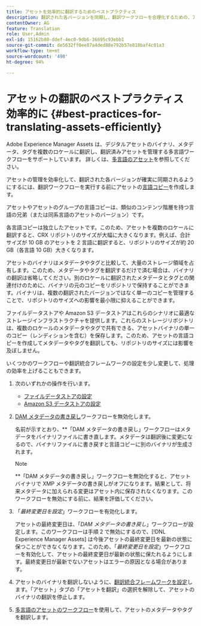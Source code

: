 ```yaml
---
title: アセットを効率的に翻訳するためのベストプラクティス
description: 翻訳された各バージョンを同期し、翻訳ワークフローを合理化するための、アセットの効率的な管理に関するベストプラクティス。
contentOwner: AG
feature: Translation
role: User,Admin
exl-id: 15162b80-ddef-4ec0-9db6-36695c93ebb1
source-git-commit: de5632ff0ee87a4ded88e792b57e818baf4c01a3
workflow-type: tm+mt
source-wordcount: '498'
ht-degree: 94%

---
```


# アセットの翻訳のベストプラクティス 効率的に {#best-practices-for-translating-assets-efficiently}

Adobe Experience Manager Assets は、デジタルアセットのバイナリ、メタデータ、タグを複数のロケールに翻訳し、翻訳済みアセットを管理する多言語ワークフローをサポートしています。 詳しくは、[多言語のアセット](multilingual-assets.md)を参照してください。

アセットの管理を効率化して、翻訳された各バージョンが確実に同期されるようにするには、翻訳ワークフローを実行する前にアセットの[言語コピー](preparing-assets-for-translation.md)を作成します。

アセットやアセットのグループの言語コピーは、類似のコンテンツ階層を持つ言語の兄弟（または同系言語のアセットのバージョン）です。

各言語コピーは独立したアセットです。このため、アセットを複数のロケールに翻訳すると、CRX リポジトリのサイズが大幅に大きくなります。例えば、合計サイズが 10 GB のアセットを 2 言語に翻訳すると、リポジトリのサイズが約 20 GB（各言語 10 GB）大きくなります。

アセットのバイナリはメタデータやタグと比較して、大量のストレージ領域を占有します。このため、メタデータやタグを翻訳するだけで済む場合は、バイナリの翻訳は省略してください。別のロケールに翻訳されたメタデータとタグとの関連付けのために、バイナリの元のコピーをリポジトリで保持することができます。バイナリは、複数の翻訳されたバージョンではなく単一のコピーを管理することで、リポジトリのサイズへの影響を最小限に抑えることができます。

ファイルデータストアや Amazon S3 データストアはこれらのシナリオに最適なストレージインフラストラクチャを提供します。これらのストレージリポジトリは、複数のロケールのメタデータやタグで共有できる、アセットバイナリの単一のコピー（レンディションを含む）を保存します。このため、アセットの言語コピーを作成してメタデータやタグを翻訳しても、リポジトリのサイズには影響を及ぼしません。

いくつかのワークフローや翻訳統合フレームワークの設定を少し変更して、処理の効率を上げることもできます。

1. 次のいずれかの操作を行います。

   * [ファイルデータストアの設定](/help/sites-deploying/data-store-config.md)
   * [Amazon S3 データストアの設定](/help/sites-deploying/data-store-config.md)

1. [DAM メタデータの書き戻し](/help/sites-administering/workflow-offloader.md#disable-offloading)ワークフローを無効化します。

   名前が示すとおり、**「DAM メタデータの書き戻し」ワークフローはメタデータをバイナリファイルに書き直します。メタデータは翻訳後に変更になるので、バイナリファイルに書き戻すと言語コピーに別のバイナリが生成されます。

   >[!NOTE]
   >
   >**「DAM メタデータの書き戻し」ワークフローを無効化すると、アセットバイナリで XMP メタデータの書き戻しがオフになります。結果として、将来メタデータに加えられる変更はアセット内に保存されなくなります。このワークフローを無効にする前に、結果を評価してください。

1. 「*最終変更日を設定*」ワークフローを有効化します。

   アセットの最終変更日は、「*DAM メタデータの書き戻し*」ワークフローが設定します。このワークフローは手順 2 で無効にするので、[!DNL Experience Manager Assets] は今後アセットの最終変更日を最新の状態に保つことができなくなります。このため、「*最終変更日を設定*」ワークフローを有効化して、アセットの最終変更日が最新の状態に保たれるようにします。最終変更日が最新でないアセットはエラーの原因となる場合があります。

1. アセットのバイナリを翻訳しないように、[翻訳統合フレームワークを設定](/help/sites-administering/tc-tic.md)します。「アセット」タブの「アセットを翻訳」の選択を解除して、アセットのバイナリの翻訳を停止します。
1. [多言語のアセットのワークフロー](multilingual-assets.md)を使用して、アセットのメタデータやタグを翻訳します。
